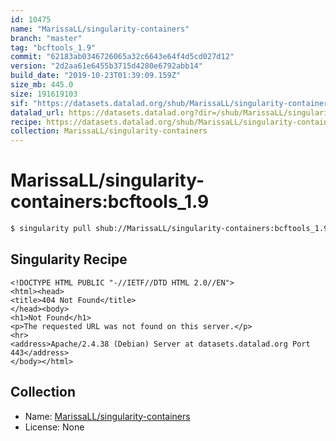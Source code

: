 ```yaml
---
id: 10475
name: "MarissaLL/singularity-containers"
branch: "master"
tag: "bcftools_1.9"
commit: "62183ab0346726065a32c6643e64f4d5cd027d12"
version: "2d2aa61e6455b3715d4280e6792abb14"
build_date: "2019-10-23T01:39:09.159Z"
size_mb: 445.0
size: 191619103
sif: "https://datasets.datalad.org/shub/MarissaLL/singularity-containers/bcftools_1.9/2019-10-23-62183ab0-2d2aa61e/2d2aa61e6455b3715d4280e6792abb14.sif"
datalad_url: https://datasets.datalad.org?dir=/shub/MarissaLL/singularity-containers/bcftools_1.9/2019-10-23-62183ab0-2d2aa61e/
recipe: https://datasets.datalad.org/shub/MarissaLL/singularity-containers/bcftools_1.9/2019-10-23-62183ab0-2d2aa61e/Singularity
collection: MarissaLL/singularity-containers
---
```


# MarissaLL/singularity-containers:bcftools_1.9

```bash
$ singularity pull shub://MarissaLL/singularity-containers:bcftools_1.9
```

## Singularity Recipe

```singularity
<!DOCTYPE HTML PUBLIC "-//IETF//DTD HTML 2.0//EN">
<html><head>
<title>404 Not Found</title>
</head><body>
<h1>Not Found</h1>
<p>The requested URL was not found on this server.</p>
<hr>
<address>Apache/2.4.38 (Debian) Server at datasets.datalad.org Port 443</address>
</body></html>
```

## Collection

 - Name: [MarissaLL/singularity-containers](https://github.com/MarissaLL/singularity-containers)
 - License: None

